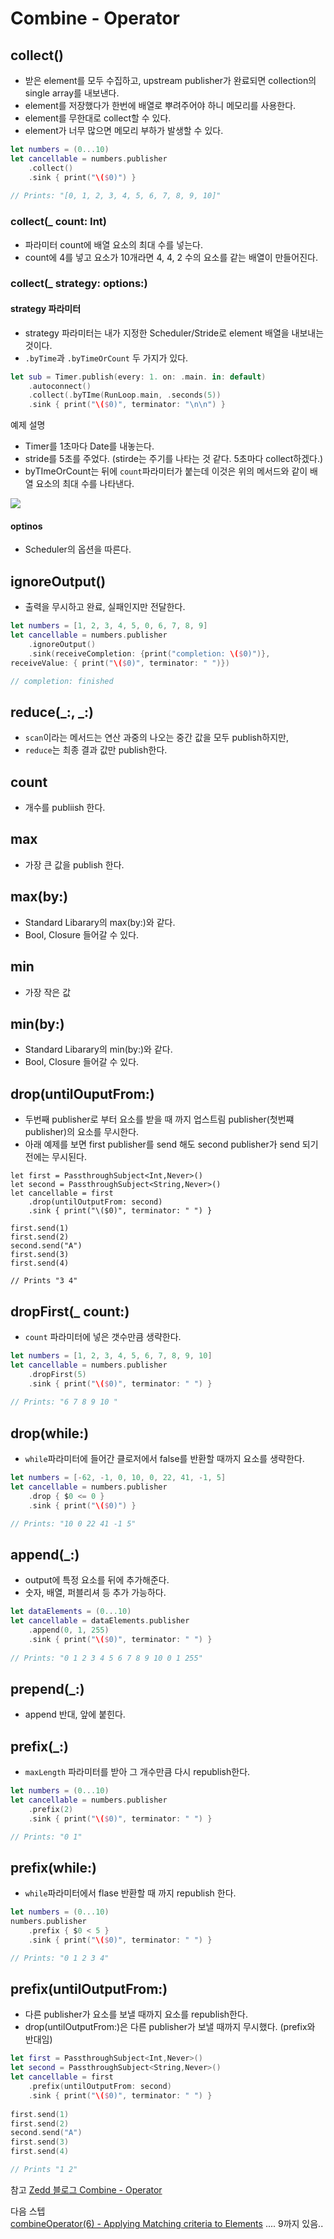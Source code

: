 # Combine - Operator

## collect()

- 받은 element를 모두 수집하고, upstream publisher가 완료되면 collection의 single array를 내보낸다.
- element를 저장했다가 한번에 배열로 뿌려주어야 하니 메모리를 사용한다.
- element를 무한대로 collect할 수 있다.
- element가 너무 많으면 메모리 부하가 발생할 수 있다.

```swift
let numbers = (0...10)
let cancellable = numbers.publisher
	.collect()
	.sink { print("\($0)") }
	
// Prints: "[0, 1, 2, 3, 4, 5, 6, 7, 8, 9, 10]"
```

### collect(_ count: Int)
-  파라미터 count에 배열 요소의 최대 수를 넣는다.
-  count에 4를 넣고 요소가 10개라면 4, 4, 2 수의 요소를 같는 배열이 만들어진다.

### collect(_ strategy: options:)
#### strategy 파라미터
- strategy 파라미터는 내가 지정한 Scheduler/Stride로 element 배열을 내보내는 것이다.
- `.byTime`과 `.byTimeOrCount` 두 가지가 있다.

```swift
let sub = Timer.publish(every: 1. on: .main. in: default)
	.autoconnect()
	.collect(.byTIme(RunLoop.main, .seconds(5))
	.sink { print("\($0)", terminator: "\n\n") }
```
예제 설명  
- Timer를 1초마다 Date를 내놓는다.
- stride를 5초를 주었다. (stirde는 주기를 나타는 것 같다. 5초마다 collect하겠다.)
- byTImeOrCount는 뒤에 `count`파라미터가 붙는데 이것은 위의 메서드와 같이 배열 요소의 최대 수를 나타낸다.

![](https://img1.daumcdn.net/thumb/R1280x0/?scode=mtistory2&fname=https%3A%2F%2Fblog.kakaocdn.net%2Fdn%2F9FIYy%2FbtqEChhYNk7%2Fsu6vLNXRUdUNAJF45JJ770%2Fimg.png)

#### optinos
- Scheduler의 옵션을 따른다.

## ignoreOutput()
- 출력을 무시하고 완료, 실패인지만 전달한다.

```swift
let numbers = [1, 2, 3, 4, 5, 0, 6, 7, 8, 9]
let cancellable = numbers.publisher
	.ignoreOutput()
	.sink(receiveCompletion: {print("completion: \($0)")},
receiveValue: { print("\($0)", terminator: " ")})

// completion: finished
```

## reduce(_:, _:)
- `scan`이라는 메서드는 연산 과중의 나오는 중간 값을 모두 publish하지만,
- `reduce`는 최종 결과 값만 publish한다.

## count
- 개수를 publiish 한다.

## max
- 가장 큰 값을 publish 한다.

## max(by:)
- Standard Libarary의 max(by:)와 같다.
- Bool, Closure 들어갈 수 있다.

## min
- 가장 작은 값


## min(by:)
- Standard Libarary의 min(by:)와 같다.
- Bool, Closure 들어갈 수 있다.

## drop(untilOuputFrom:)
- 두번째 publisher로 부터 요소를 받을 때 까지 업스트림 publisher(첫번쨰 publisher)의 요소를 무시한다.
- 아래 예제를 보면 first publisher를 send 해도 second publisher가 send 되기 전에는 무시된다.

```
let first = PassthroughSubject<Int,Never>()
let second = PassthroughSubject<String,Never>()
let cancellable = first
	.drop(untilOutputFrom: second)
	.sink { print("\($0)", terminator: " ") }
	
first.send(1)
first.send(2)
second.send("A")
first.send(3)
first.send(4)

// Prints "3 4"
```


## dropFirst(_ count:)
- `count` 파라미터에 넣은 갯수만큼 생략한다.

```swift
let numbers = [1, 2, 3, 4, 5, 6, 7, 8, 9, 10]
let cancellable = numbers.publisher
	.dropFirst(5)
	.sink { print("\($0)", terminator: " ") }
	
// Prints: "6 7 8 9 10 "
```

## drop(while:)
- `while`파라미터에 들어간 클로저에서 false를 반환할 때까지 요소를 생략한다.

```swift
let numbers = [-62, -1, 0, 10, 0, 22, 41, -1, 5]
let cancellable = numbers.publisher
	.drop { $0 <= 0 }
	.sink { print("\($0)") }

// Prints: "10 0 22 41 -1 5"
```

## append(_:)
- output에 특정 요소를 뒤에 추가해준다.
- 숫자, 배열, 퍼블리셔 등 추가 가능하다.

```swift
let dataElements = (0...10)
let cancellable = dataElements.publisher
	.append(0, 1, 255)
	.sink { print("\($0)", terminator: " ") }
	
// Prints: "0 1 2 3 4 5 6 7 8 9 10 0 1 255"
```

## prepend(_:)
- append 반대, 앞에 붙힌다.


## prefix(_:)
- `maxLength` 파라미터를 받아 그 개수만큼 다시 republish한다.

```swift
let numbers = (0...10)
let cancellable = numbers.publisher
	.prefix(2)
	.sink { print("\($0)", terminator: " ") }

// Prints: "0 1"
```

## prefix(while:)
- `while`파라미터에서 flase 반환할 때 까지 republish 한다.

```swift
let numbers = (0...10)
numbers.publisher
	.prefix { $0 < 5 }
	.sink { print("\($0)", terminator: " ") }

// Prints: "0 1 2 3 4"
```

## prefix(untilOutputFrom:)
- 다른 publisher가 요소를 보낼 때까지 요소를 republish한다.
- drop(untilOutputFrom:)은 다른 publisher가 보낼 때까지 무시했다. (prefix와 반대임)

```swift
let first = PassthroughSubject<Int,Never>()
let second = PassthroughSubject<String,Never>()
let cancellable = first
	.prefix(untilOutputFrom: second)
	.sink { print("\($0)", terminator: " ") }
	
first.send(1)
first.send(2)
second.send("A")
first.send(3)
first.send(4)

// Prints "1 2"
```

참고
[Zedd 블로그 Combine - Operator](https://zeddios.tistory.com/1039?category=842493)


다음 스텝  
[combineOperator(6) - Applying Matching criteria to Elements](https://zeddios.tistory.com/1076?category=842493)
.... 9까지 있음..

